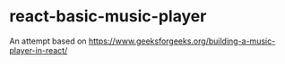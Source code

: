 # react-basic-music-player
An attempt based on https://www.geeksforgeeks.org/building-a-music-player-in-react/
